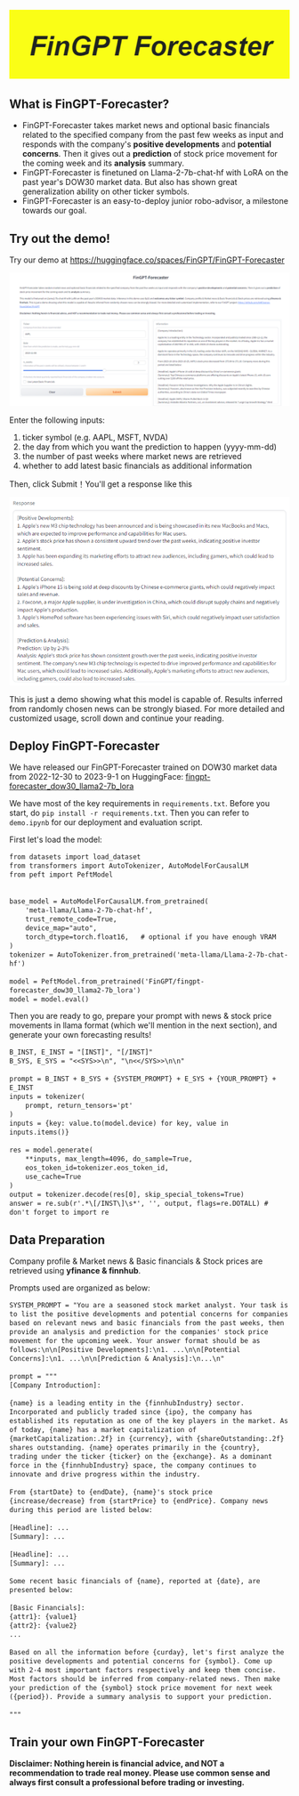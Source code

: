 ![title](figs/title.png)

## What is FinGPT-Forecaster?
- FinGPT-Forecaster takes market news and optional basic financials related to the specified company from the past few weeks as input and responds with the company's **positive developments** and **potential concerns**. Then it gives out a **prediction** of stock price movement for the coming week and its **analysis** summary.
- FinGPT-Forecaster is finetuned on Llama-2-7b-chat-hf with LoRA on the past year's DOW30 market data. But also has shown great generalization ability on other ticker symbols.
- FinGPT-Forecaster is an easy-to-deploy junior robo-advisor, a milestone towards our goal.

## Try out the demo!

Try our demo at <https://huggingface.co/spaces/FinGPT/FinGPT-Forecaster>

![demo_interface](figs/interface.png)

Enter the following inputs:

1) ticker symbol (e.g. AAPL, MSFT, NVDA)
2) the day from which you want the prediction to happen (yyyy-mm-dd)
3) the number of past weeks where market news are retrieved
4) whether to add latest basic financials as additional information

Then, click Submit！You'll get a response like this

![demo_response](figs/response.png)

This is just a demo showing what this model is capable of. Results inferred from randomly chosen news can be strongly biased.
For more detailed and customized usage, scroll down and continue your reading.

## Deploy FinGPT-Forecaster

We have released our FinGPT-Forecaster trained on DOW30 market data from 2022-12-30 to 2023-9-1 on HuggingFace: [fingpt-forecaster_dow30_llama2-7b_lora](https://huggingface.co/FinGPT/fingpt-forecaster_dow30_llama2-7b_lora)

We have most of the key requirements in `requirements.txt`. Before you start, do `pip install -r requirements.txt`. Then you can refer to `demo.ipynb` for our deployment and evaluation script.

First let's load the model:

```
from datasets import load_dataset
from transformers import AutoTokenizer, AutoModelForCausalLM
from peft import PeftModel


base_model = AutoModelForCausalLM.from_pretrained(
    'meta-llama/Llama-2-7b-chat-hf',
    trust_remote_code=True,
    device_map="auto",
    torch_dtype=torch.float16,   # optional if you have enough VRAM
)
tokenizer = AutoTokenizer.from_pretrained('meta-llama/Llama-2-7b-chat-hf')

model = PeftModel.from_pretrained('FinGPT/fingpt-forecaster_dow30_llama2-7b_lora')
model = model.eval()
```

Then you are ready to go, prepare your prompt with news & stock price movements in llama format (which we'll mention in the next section), and generate your own forecasting results!
```
B_INST, E_INST = "[INST]", "[/INST]"
B_SYS, E_SYS = "<<SYS>>\n", "\n<</SYS>>\n\n"

prompt = B_INST + B_SYS + {SYSTEM_PROMPT} + E_SYS + {YOUR_PROMPT} + E_INST
inputs = tokenizer(
    prompt, return_tensors='pt'
)
inputs = {key: value.to(model.device) for key, value in inputs.items()}
        
res = model.generate(
    **inputs, max_length=4096, do_sample=True,
    eos_token_id=tokenizer.eos_token_id,
    use_cache=True
)
output = tokenizer.decode(res[0], skip_special_tokens=True)
answer = re.sub(r'.*\[/INST\]\s*', '', output, flags=re.DOTALL) # don't forget to import re
```

## Data Preparation
Company profile & Market news & Basic financials & Stock prices are retrieved using **yfinance & finnhub**.

Prompts used are organized as below:

```
SYSTEM_PROMPT = "You are a seasoned stock market analyst. Your task is to list the positive developments and potential concerns for companies based on relevant news and basic financials from the past weeks, then provide an analysis and prediction for the companies' stock price movement for the upcoming week. Your answer format should be as follows:\n\n[Positive Developments]:\n1. ...\n\n[Potential Concerns]:\n1. ...\n\n[Prediction & Analysis]:\n...\n"

prompt = """
[Company Introduction]:

{name} is a leading entity in the {finnhubIndustry} sector. Incorporated and publicly traded since {ipo}, the company has established its reputation as one of the key players in the market. As of today, {name} has a market capitalization of {marketCapitalization:.2f} in {currency}, with {shareOutstanding:.2f} shares outstanding. {name} operates primarily in the {country}, trading under the ticker {ticker} on the {exchange}. As a dominant force in the {finnhubIndustry} space, the company continues to innovate and drive progress within the industry.

From {startDate} to {endDate}, {name}'s stock price {increase/decrease} from {startPrice} to {endPrice}. Company news during this period are listed below:

[Headline]: ...
[Summary]: ...

[Headline]: ...
[Summary]: ...

Some recent basic financials of {name}, reported at {date}, are presented below:

[Basic Financials]:
{attr1}: {value1}
{attr2}: {value2}
...

Based on all the information before {curday}, let's first analyze the positive developments and potential concerns for {symbol}. Come up with 2-4 most important factors respectively and keep them concise. Most factors should be inferred from company-related news. Then make your prediction of the {symbol} stock price movement for next week ({period}). Provide a summary analysis to support your prediction.

"""
```
## Train your own FinGPT-Forecaster



**Disclaimer: Nothing herein is financial advice, and NOT a recommendation to trade real money. Please use common sense and always first consult a professional before trading or investing.**

